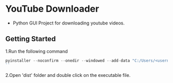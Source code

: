 # YouTube Downloader

- Python GUI Project for downloading youtube videos.

## Getting Started

1.Run the following command

```js
pyinstaller --noconfirm --onedir --windowed --add-data "C:/Users/<username>/AppData/Local/Programs/Python/Python311/Lib/site-packages/customtkinter;customtkinter/"  <nameofscript>.py
``
```

2.Open 'dist' folder and double click on the executable file.
